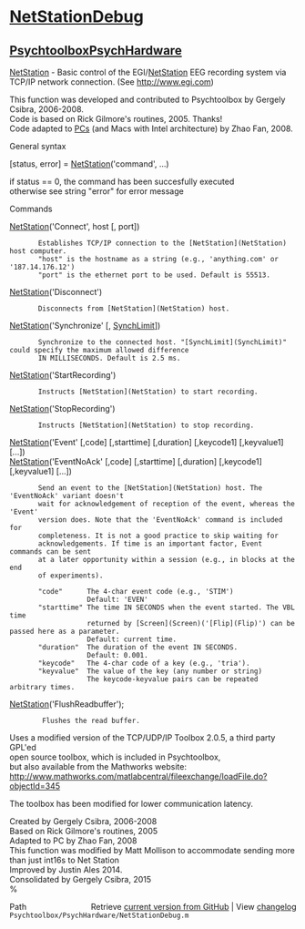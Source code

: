 # [NetStationDebug](NetStationDebug)
## [Psychtoolbox](Psychtoolbox)[PsychHardware](PsychHardware)

  
 [NetStation](NetStation) - Basic control of the EGI/[NetStation](NetStation) EEG recording system via  
 TCP/IP network connection. (See http://www.egi.com)  
  
 This function was developed and contributed to Psychtoolbox by Gergely Csibra, 2006-2008.  
 Code is based on Rick Gilmore's routines, 2005. Thanks!  
 Code adapted to [PCs](PCs) (and Macs with Intel architecture) by Zhao Fan, 2008.  
  
  
 General syntax  
  
   [status, error] = [NetStation](NetStation)('command', ...)  
  
   if status == 0, the command has been succesfully executed  
   otherwise see string "error" for error message  
  
 Commands  
  
   [NetStation](NetStation)('Connect', host [, port])  
  
           Establishes TCP/IP connection to the [NetStation](NetStation) host computer.  
           "host" is the hostname as a string (e.g., 'anything.com' or '187.14.176.12')  
           "port" is the ethernet port to be used. Default is 55513.  
  
   [NetStation](NetStation)('Disconnect')  
  
           Disconnects from [NetStation](NetStation) host.  
  
   [NetStation](NetStation)('Synchronize' [, [SynchLimit](SynchLimit)])  
  
           Synchronize to the connected host. "[SynchLimit](SynchLimit)" could specify the maximum allowed difference  
           IN MILLISECONDS. Default is 2.5 ms.  
  
   [NetStation](NetStation)('StartRecording')  
  
           Instructs [NetStation](NetStation) to start recording.  
  
   [NetStation](NetStation)('StopRecording')  
  
           Instructs [NetStation](NetStation) to stop recording.  
  
   [NetStation](NetStation)('Event' [,code] [,starttime] [,duration] [,keycode1] [,keyvalue1] [...])  
   [NetStation](NetStation)('EventNoAck' [,code] [,starttime] [,duration] [,keycode1] [,keyvalue1] [...])  
  
           Send an event to the [NetStation](NetStation) host. The 'EventNoAck' variant doesn't  
           wait for acknowledgement of reception of the event, whereas the 'Event'  
           version does. Note that the 'EventNoAck' command is included for  
           completeness. It is not a good practice to skip waiting for  
           acknowledgements. If time is an important factor, Event commands can be sent  
           at a later opportunity within a session (e.g., in blocks at the end  
           of experiments).  
  
           "code"      The 4-char event code (e.g., 'STIM')  
                       Default: 'EVEN'  
           "starttime" The time IN SECONDS when the event started. The VBL time  
                       returned by [Screen](Screen)('[Flip](Flip)') can be passed here as a parameter.  
                       Default: current time.  
           "duration"  The duration of the event IN SECONDS.  
                       Default: 0.001.  
           "keycode"   The 4-char code of a key (e.g., 'tria').  
           "keyvalue"  The value of the key (any number or string)  
                       The keycode-keyvalue pairs can be repeated arbitrary times.  
  
   [NetStation](NetStation)('FlushReadbuffer');  
  
            Flushes the read buffer.  
  
   Uses a modified version of the TCP/UDP/IP Toolbox 2.0.5, a third party GPL'ed  
   open source toolbox, which is included in Psychtoolbox,  
   but also available from the Mathworks website:  
   http://www.mathworks.com/matlabcentral/fileexchange/loadFile.do?objectId=345  
  
   The toolbox has been modified for lower communication latency.  
  
   Created by Gergely Csibra, 2006-2008  
   Based on Rick Gilmore's routines, 2005  
   Adapted to PC by Zhao Fan, 2008  
   This function was modified by Matt Mollison to accommodate sending more than just int16s to Net Station  
   Improved by Justin Ales 2014.  
   Consolidated by Gergely Csibra, 2015  
%  




<div class="code_header" style="text-align:right;">
  <span style="float:left;">Path&nbsp;&nbsp;</span> <span class="counter">Retrieve <a href=
  "https://raw.github.com/Psychtoolbox-3/Psychtoolbox-3/beta/Psychtoolbox/PsychHardware/NetStationDebug.m">current version from GitHub</a> | View <a href=
  "https://github.com/Psychtoolbox-3/Psychtoolbox-3/commits/beta/Psychtoolbox/PsychHardware/NetStationDebug.m">changelog</a></span>
</div>
<div class="code">
  <code>Psychtoolbox/PsychHardware/NetStationDebug.m</code>
</div>

